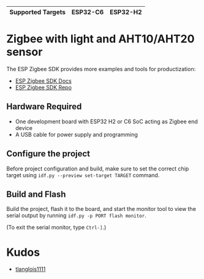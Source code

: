 | Supported Targets | ESP32-C6 | ESP32-H2 |
| ----------------- | -------- | -------- |

# Zigbee with light and AHT10/AHT20 sensor

The ESP Zigbee SDK provides more examples and tools for productization:
* [ESP Zigbee SDK Docs](https://docs.espressif.com/projects/esp-zigbee-sdk)
* [ESP Zigbee SDK Repo](https://github.com/espressif/esp-zigbee-sdk)

## Hardware Required

* One development board with ESP32 H2 or C6 SoC acting as Zigbee end device
* A USB cable for power supply and programming

## Configure the project

Before project configuration and build, make sure to set the correct chip target using `idf.py --preview set-target TARGET` command.

## Build and Flash

Build the project, flash it to the board, and start the monitor tool to view the serial output by running `idf.py -p PORT flash monitor`.

(To exit the serial monitor, type ``Ctrl-]``.)

# Kudos

* [tlanglois1111](https://github.com/tlanglois1111/zigbee_aht20)
